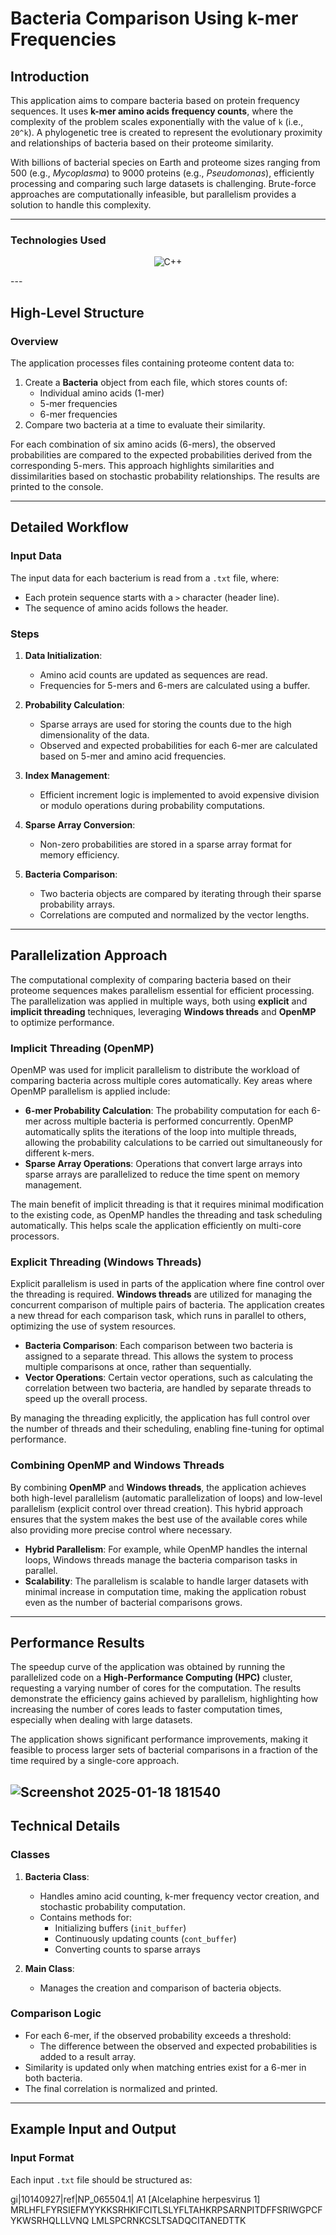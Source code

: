 # Bacteria Comparison Using k-mer Frequencies

## Introduction

This application aims to compare bacteria based on protein frequency sequences. It uses **k-mer amino acids frequency counts**, where the complexity of the problem scales exponentially with the value of `k` (i.e., `20^k`). A phylogenetic tree is created to represent the evolutionary proximity and relationships of bacteria based on their proteome similarity.

With billions of bacterial species on Earth and proteome sizes ranging from 500 (e.g., *Mycoplasma*) to 9000 proteins (e.g., *Pseudomonas*), efficiently processing and comparing such large datasets is challenging. Brute-force approaches are computationally infeasible, but parallelism provides a solution to handle this complexity.

---
### Technologies Used

<p align="center">
  <img src="https://img.shields.io/badge/C%2B%2B-00599C?logo=c%2B%2B&logoColor=white" alt="C++"/>
</p>
---

## High-Level Structure

### Overview

The application processes files containing proteome content data to:

1. Create a **Bacteria** object from each file, which stores counts of:
   - Individual amino acids (1-mer)
   - 5-mer frequencies
   - 6-mer frequencies
2. Compare two bacteria at a time to evaluate their similarity.

For each combination of six amino acids (6-mers), the observed probabilities are compared to the expected probabilities derived from the corresponding 5-mers. This approach highlights similarities and dissimilarities based on stochastic probability relationships. The results are printed to the console.

---

## Detailed Workflow

### Input Data

The input data for each bacterium is read from a `.txt` file, where:
- Each protein sequence starts with a `>` character (header line).
- The sequence of amino acids follows the header.

### Steps

1. **Data Initialization**:
   - Amino acid counts are updated as sequences are read.
   - Frequencies for 5-mers and 6-mers are calculated using a buffer.

2. **Probability Calculation**:
   - Sparse arrays are used for storing the counts due to the high dimensionality of the data.
   - Observed and expected probabilities for each 6-mer are calculated based on 5-mer and amino acid frequencies.

3. **Index Management**:
   - Efficient increment logic is implemented to avoid expensive division or modulo operations during probability computations.

4. **Sparse Array Conversion**:
   - Non-zero probabilities are stored in a sparse array format for memory efficiency.

5. **Bacteria Comparison**:
   - Two bacteria objects are compared by iterating through their sparse probability arrays.
   - Correlations are computed and normalized by the vector lengths.

---

## Parallelization Approach

The computational complexity of comparing bacteria based on their proteome sequences makes parallelism essential for efficient processing. The parallelization was applied in multiple ways, both using **explicit** and **implicit threading** techniques, leveraging **Windows threads** and **OpenMP** to optimize performance.

### Implicit Threading (OpenMP)

OpenMP was used for implicit parallelism to distribute the workload of comparing bacteria across multiple cores automatically. Key areas where OpenMP parallelism is applied include:

- **6-mer Probability Calculation**: The probability computation for each 6-mer across multiple bacteria is performed concurrently. OpenMP automatically splits the iterations of the loop into multiple threads, allowing the probability calculations to be carried out simultaneously for different k-mers.
- **Sparse Array Operations**: Operations that convert large arrays into sparse arrays are parallelized to reduce the time spent on memory management.

The main benefit of implicit threading is that it requires minimal modification to the existing code, as OpenMP handles the threading and task scheduling automatically. This helps scale the application efficiently on multi-core processors.

### Explicit Threading (Windows Threads)

Explicit parallelism is used in parts of the application where fine control over the threading is required. **Windows threads** are utilized for managing the concurrent comparison of multiple pairs of bacteria. The application creates a new thread for each comparison task, which runs in parallel to others, optimizing the use of system resources.

- **Bacteria Comparison**: Each comparison between two bacteria is assigned to a separate thread. This allows the system to process multiple comparisons at once, rather than sequentially.
- **Vector Operations**: Certain vector operations, such as calculating the correlation between two bacteria, are handled by separate threads to speed up the overall process.

By managing the threading explicitly, the application has full control over the number of threads and their scheduling, enabling fine-tuning for optimal performance.

### Combining OpenMP and Windows Threads

By combining **OpenMP** and **Windows threads**, the application achieves both high-level parallelism (automatic parallelization of loops) and low-level parallelism (explicit control over thread creation). This hybrid approach ensures that the system makes the best use of the available cores while also providing more precise control where necessary.

- **Hybrid Parallelism**: For example, while OpenMP handles the internal loops, Windows threads manage the bacteria comparison tasks in parallel.
- **Scalability**: The parallelism is scalable to handle larger datasets with minimal increase in computation time, making the application robust even as the number of bacterial comparisons grows.

---

## Performance Results

The speedup curve of the application was obtained by running the parallelized code on a **High-Performance Computing (HPC)** cluster, requesting a varying number of cores for the computation. The results demonstrate the efficiency gains achieved by parallelism, highlighting how increasing the number of cores leads to faster computation times, especially when dealing with large datasets.

The application shows significant performance improvements, making it feasible to process larger sets of bacterial comparisons in a fraction of the time required by a single-core approach.

![Screenshot 2025-01-18 181540](https://github.com/user-attachments/assets/8a271dfd-5012-4f49-9534-f7dcd0153ddf)
---

## Technical Details

### Classes

1. **Bacteria Class**:
   - Handles amino acid counting, k-mer frequency vector creation, and stochastic probability computation.
   - Contains methods for:
     - Initializing buffers (`init_buffer`)
     - Continuously updating counts (`cont_buffer`)
     - Converting counts to sparse arrays

2. **Main Class**:
   - Manages the creation and comparison of bacteria objects.

### Comparison Logic

- For each 6-mer, if the observed probability exceeds a threshold:
  - The difference between the observed and expected probabilities is added to a result array.
- Similarity is updated only when matching entries exist for a 6-mer in both bacteria.
- The final correlation is normalized and printed.

---

## Example Input and Output

### Input Format

Each input `.txt` file should be structured as:

gi|10140927|ref|NP_065504.1| A1 [Alcelaphine herpesvirus 1] MRLHFLFYRSIEFMYYKKSRHKIFCITLSLYFLTAHKRPSARNPITDFFSRIWGPCFYKWSRHQLLLVNQ LMLSPCRNKCSLTSADQCITANEDTTK

